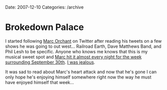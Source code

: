 Date: 2007-12-10
Categories: /archive

# Brokedown Palace

I started following <a href="http://owstarr.com/marc-orchant-updates-and-information/">Marc Orchant</a> on Twitter after reading his tweets on a few shows he was going to out west... Railroad Earth, Dave Matthews Band, and Phil Lesh to be specific.  Anyone who knows me knows that this is my musical sweet spot and <a href="http://twitter.com/mochant/statuses/303005192">Marc hit it almost every night for the week surrounding September 30th</a>.  <a href="http://twitter.com/mturro/statuses/306062502">I was jealous</a>.

It was sad to read about Marc's heart attack and now that he's gone I can only hope he's enjoying himself somewhere right now the way he must have enjoyed himself that week...

<object width="425" height="355"><param name="movie" value="http://www.youtube.com/v/eS4DHKgteJs&rel=1"></param><param name="wmode" value="transparent"></param><embed src="http://www.youtube.com/v/eS4DHKgteJs&rel=1" type="application/x-shockwave-flash" wmode="transparent" width="425" height="355"></embed></object></p>
